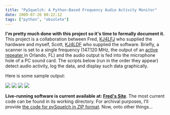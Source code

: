 ```yaml
---
title: "PySquelch: A Python-Based Frequency Audio Activity Monitor"
date: 2009-07-26 00:22:12
tags: ["python", "obsolete"]
---
```




__I'm pretty much done with this project so it's time to formally document it.__  This project is a collaboration between Fred, [KJ4LFJ](http://www.qrz.com/kj4lfj) who supplied the hardware and myself, Scott, [KJ4LDF](http://www.qrz.com/kj4ldf) who supplied the software.  Briefly, a scanner is set to a single frequency (147.120 MHz, the output of an [active repeater ](http://www.147120.com/) in Orlando, FL) and the audio output is fed into the microphone hole of a PC sound card.  The scripts below (run in the order they appear) detect audio activity, log the data, and display such data graphically.  

Here is some sample output:

<div class="text-center">

![](https://swharden.com/static/2009/07/26/test_24hr-1.png)
![](https://swharden.com/static/2009/07/26/test_average.png)
![](https://swharden.com/static/2009/07/26/test_alltime-1.png)
![](https://swharden.com/static/2009/07/26/test_60min.png)

</div>

__Live-running software is current available at: [Fred's Site](http://kj4lfj.dyndns.org/147120/stream-data/pySquelch.html)__. The most current code can be found in its working directory.  For archival purposes, I'll provide [the code for pySquelch in ZIP format](http://www.SWHarden.com/blog/images/pysquelch.zip).  Now, onto other things...